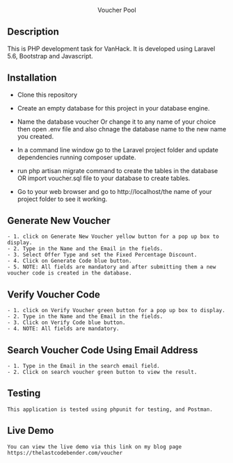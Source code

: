 <p align="center">Voucher Pool</p>


## Description

This is PHP development task for VanHack. It is developed using Laravel 5.6, Bootstrap and Javascript.


## Installation


   - Clone this repository
   - Create an empty database for this project in your database engine.
   - Name the database voucher Or change it to any name of your choice then open .env file and also chnage the database name to the new name you created.
    
   - In a command line window go to the Laravel project folder and update dependencies running composer update.
   - run php artisan migrate command to create the tables in the database OR import voucher.sql file to your database to create tables.

   - Go to your web browser and go to http://localhost/the name of your project folder to see it working.


## Generate New Voucher
	
	- 1. click on Generate New Voucher yellow button for a pop up box to display.
	- 2. Type in the Name and the Email in the fields.
	- 3. Select Offer Type and set the Fixed Percentage Discount.
	- 4. Click on Generate Code blue button.
	- 5. NOTE: All fields are mandatory and after submitting them a new voucher code is created in the database.
	
## Verify Voucher Code
	
	- 1. click on Verify Voucher green button for a pop up box to display.
	- 2. Type in the Name and the Email in the fields.
	- 3. Click on Verify Code blue button.
	- 4. NOTE: All fields are mandatory.
	
## Search Voucher Code Using Email Address
	
	- 1. Type in the Email in the search email field.
	- 2. Click on search voucher green button to view the result.
	

## Testing
	
	This application is tested using phpunit for testing, and Postman.

## Live Demo

	You can view the live demo via this link on my blog page
	https://thelastcodebender.com/voucher